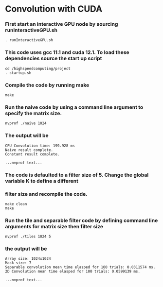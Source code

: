 # Convolution with CUDA

### First start an interactive GPU node by sourcing runInteractiveGPU.sh

```
. runInteractiveGPU.sh
```

### This code uses gcc 11.1 and cuda 12.1.  To load these dependencies source the start up script

```
cd /highspeedcomputing/project
. startup.sh
```

### Compile the code by running make

```
make
```

### Run the naive code by using a command line argument to specify the matrix size. <br>


```
nvprof ./naive 1024
```

### The output will be
```
CPU Convolution time: 199.928 ms
Naive result complete.
Constant result complete.

...nvprof text...

```

### The code is defaulted to a filter size of 5.  Change the global variable K to define a different <br>
### filter size and recompile the code.

```
make clean
make
```

### Run the tile and separable filter code by defining command line arguments for matrix size then filter size

```
nvprof ./tiles 1024 5
```

### the output will be 

```
Array size: 1024x1024
Mask size: 7
Separable convolution mean time elasped for 100 trials: 0.0311574 ms.
2D Convolution mean time elasped for 100 trials: 0.0599139 ms.

...nvprof text...
```